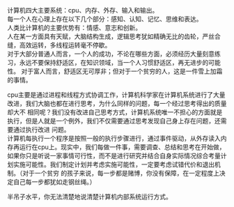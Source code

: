计算机四大主要系统：cpu、内存、外存、输入和输出。</br>
每一个人在心理上存在以下几个部分：感知、认知、记忆、思维和表达。</br>
人类比计算机的主要优势有：情感、意志和创新。</br>
人在某一方面具有天赋，大脑结构生成，逻辑思考犹如精确无比的齿轮，严丝合缝，高效运转，多线程运转毫不停歇。</br>
对于大部分普通人而言，一个人的成功，不论在哪些方面，必须经历大量刻意练习，永远不要保持舒适区，在知识领域，当一个人习惯舒适区，再无进步的可能性。
对于富人而言，舒适区无可厚非；但对于一个贫穷的人，这是一件雪上加霜的事情。


cpu主要是通过进程和线程方式协调工作，计算机科学家在计算机系统进行了大量改进，我们大脑也都在进行思考，为什么同样的问题，每一个经过思考得出的质量却大不
相同呢？我们没有改进自己思考方式，计算机系统唯一不担心的方面就是执行，但是人就是一个例外，我们不仅需要通过思考发现自己身上存在问题，还需要通过执行改进
问题。</br>
计算机每执行一个程序是按照一般的执行步骤进行，通过事件驱动，从外存读入内存再运行在cpu上。现实中，我们每做一件事，需要调查、总结和思考在开始做，如果你只是听说一家事情可行性，而不是进行研究并结合自身实际情况综合考量计划实施可能性。我们制定计划并考虑实施可能性，一定要考虑试错代价和退出机制。（对于一个贫穷
的孩子来说，每一步都是赌博，你没有保障，在一定程度上决定自己每一步都犹如走钢丝绳。）</br>

半吊子水平，你无法清楚地说清楚计算机内部系统运行方式。




